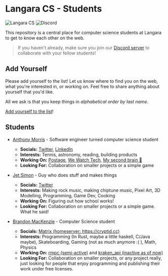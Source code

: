 # Langara CS - Students

![Langara CS](https://img.shields.io/badge/langara-cs-%23f15a22) ![Discord](https://img.shields.io/discord/753037165050593300)

This repository is a central place for computer science students at Langara to get to know each other on the web.

> If you haven't already, make sure you join our [Discord server](https://discord.gg/uy3wCpZ) to collaborate with your fellow students!

## Add Yourself

Please add yourself to the list! Let us know where to find you on the web, what you're interested in, or working on. Feel free to share anything about yourself that you'd like.

All we ask is that you keep things in _alphabetical order by last name_.

[Add yourself to the list](https://github.com/langaracs/students/edit/master/README.md)!

## Students

- [Anthony Morris](https://anthonymorris.dev) - Software engineer turned computer science student
  - **Socials:** [Twitter](https://twitter.com/amorriscode), [LinkedIn](https://www.linkedin.com/in/amorriscode/)
  - **Interests:** Tennis, astronomy, reading, building products
  - **Working On:** [Postage](https://postage.care), [We Watch Tech](https://wewatch.tech), [My second brain 🧠](https://anthonymorris.dev/second-brain)
  - **Looking For:** Collaboration on smaller projects or a simple game

- [Jet Simon](http://jetsimon.com/) - Guy who does stuff and makes things
  - **Socials:** [Twitter](https://twitter.com/SimonJet)
  - **Interests:** Making rock music, making chiptune music, Pixel Art, 3D Modelling, Programming, Game Dev, Cooking 
  - **Working On:** Figuring out how school works!
  - **Looking For:** Collaboration on smaller projects or a simple game. What he said!
  
- [Brandon MacKenzie](https://git.cryptid.cc/lost) - Computer Science student
  - **Socials:** [Matrix (homeserver: https://cryptid.cc)](https://app.element.io/)
  - **Interests:** Programming (In Rust, maybe a little haskell, C/Java maybe), Skateboarding, Gaming (not as much anymore :( ), Math, Physics
  - **Working On:** [rmpc (semi-active)](https://git.cryptid.cc/lost/rmpc) and [kraken_api (inactive as of now)](https://git.cryptid.cc/lost/kraken_api)
  - **Looking For:** Collaboration on smaller projects, or any project really, just looking for people that enjoy programming and publishing their work under free licenses.
